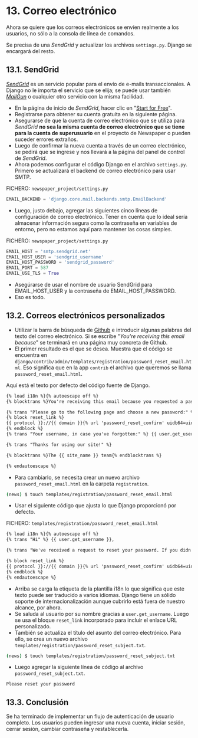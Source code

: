 # 13. Correo electrónico

Ahora se quiere que los correos electrónicos se envíen realmente a los usuarios, no sólo a la consola de línea de comandos.

Se precisa de una *SendGrid* y actualizar los archivos `settings.py`. Django se encargará del resto.

## 13.1. SendGrid

[*SendGrid*](https://sendgrid.com/) es un servicio popular para el envío de e-mails transaccionales. A Django no le importa el servicio que se elija; se puede usar también [*MailGun*](https://www.mailgun.com/) o cualquier otro servicio con la misma facilidad.

- En la página de inicio de *SendGrid*, hacer clic en "[Start for Free](https://signup.sendgrid.com/)".
- Registrarse para obtener su cuenta gratuita en la siguiente página.
- Asegurarse de que la cuenta de correo electrónico que se utiliza para *SendGrid* **no sea la misma cuenta de correo electrónico que se tiene para la cuenta de superusuario** en el proyecto de Newspaper o pueden suceder errores extraños.
- Luego de confirmar la nueva cuenta a través de un correo electrónico, se pedirá que se ingrese y nos llevará a la página del panel de control de *SendGrid*.
- Ahora podemos configurar el código Django en el archivo `settings.py`. Primero se actualizará el backend de correo electrónico para usar SMTP.

FICHERO: `newspaper_project/settings.py`
```python
EMAIL_BACKEND = 'django.core.mail.backends.smtp.EmailBackend'
```
- Luego, justo debajo, agregar las siguientes cinco líneas de configuración de correo electrónico. Tener en cuenta que lo ideal sería almacenar información segura como la contraseña en variables de entorno, pero no estamos aquí para mantener las cosas simples.


FICHERO: `newspaper_project/settings.py`
```python
EMAIL_HOST = 'smtp.sendgrid.net'
EMAIL_HOST_USER = 'sendgrid_username'
EMAIL_HOST_PASSWORD = 'sendgrid_password'
EMAIL_PORT = 587
EMAIL_USE_TLS = True
```
- Asegúrarse de usar el nombre de usuario SendGrid para EMAIL_HOST_USER y
la contraseña de EMAIL_HOST_PASSWORD.
- Eso es todo.

## 13.2. Correos electrónicos personalizados

- Utilizar la barra de búsqueda de [Github](https://github.com/django/django) e introducir algunas palabras del texto del correo electrónico. Si se escribe "*You're receiving this email because*" se terminará en una página muy concreta de Github.
- El primer resultado es el que se desea. Muestra que el código se encuentra en `django/contrib/admin/templates/registration/password_reset_email.html`. Eso significa que en la app `contrib` el archivo que queremos se llama `password_reset_email.html`.

Aquí está el texto por defecto del código fuente de Django.
```html
{% load i18n %}{% autoescape off %}
{% blocktrans %}You're receiving this email because you requested a password reset for your user account at {{ site_name }}.{% endblocktrans %}

{% trans "Please go to the following page and choose a new password:" %}
{% block reset_link %}
{{ protocol }}://{{ domain }}{% url 'password_reset_confirm' uidb64=uid token=token %}
{% endblock %}
{% trans "Your username, in case you've forgotten:" %} {{ user.get_username }}

{% trans "Thanks for using our site!" %}

{% blocktrans %}The {{ site_name }} team{% endblocktrans %}

{% endautoescape %}
```
- Para cambiarlo, se necesita crear un nuevo archivo `password_reset_email.html` en la carpeta `registration`.

```bash
(news) $ touch templates/registration/password_reset_email.html
```
- Usar el siguiente código que ajusta lo que Django proporcionó por defecto.

FICHERO: `templates/registration/password_reset_email.html`
```html
{% load i18n %}{% autoescape off %}
{% trans "Hi" %} {{ user.get_username }},

{% trans "We've received a request to reset your password. If you didn't make this request, you can safely ignore this email. Otherwise, click the button below to reset your password." %}

{% block reset_link %}
{{ protocol }}://{{ domain }}{% url 'password_reset_confirm' uidb64=uid token=token %}
{% endblock %}
{% endautoescape %}
```
- Arriba se carga la etiqueta de la plantilla i18n lo que significa que este texto puede ser traducido a varios idiomas. Django tiene un sólido soporte de internacionalización aunque cubrirlo está fuera de nuestro alcance, por ahora.
- Se saluda al usuario por su nombre gracias a `user.get_username`. Luego se usa el bloque `reset_link` incorporado para incluir el enlace URL personalizado.
- También se actualiza el título del asunto del correo electrónico. Para ello, se crea un nuevo archivo `templates/registration/password_reset_subject.txt`.
```bash
(news) $ touch templates/registration/password_reset_subject.txt
```
- Luego agregar la siguiente línea de código al archivo `password_reset_subject.txt`.

```text
Please reset your password
```

## 13.3. Conclusión

Se ha terminado de implementar un flujo de autenticación de usuario completo. Los usuarios pueden ingresar una nueva cuenta, iniciar sesión, cerrar sesión, cambiar contraseña y restablecerla.

